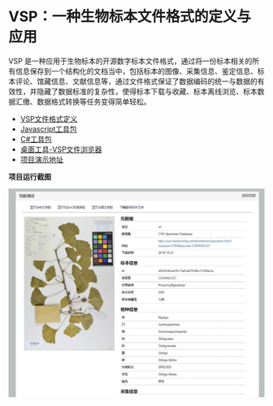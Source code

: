 # VSP：一种生物标本文件格式的定义与应用

VSP 是一种应用于生物标本的开源数字标本文件格式，通过将一份标本相关的所有信息保存到一个结构化的文档当中，包括标本的图像、采集信息、鉴定信息、标本评论、馆藏信息、文献信息等，通过文件格式保证了数据编码的统一与数据的有效性，并隐藏了数据标准的复杂性，使得标本下载与收藏、标本离线浏览、标本数据汇缴、数据格式转换等任务变得简单轻松。

- [VSP文件格式定义](VSP.md)
- [Javascript工具包](Javascript/Readme.md)
- [C#工具包](CSharpComponent/Readme.md)
- [桌面工具-VSP文件浏览器](Desktop/Readme.md)
- [项目演示地址](http://www.ibiodiversity.net/App/VSP/)

**项目运行截图**

![](images/VSP1.jpg)



